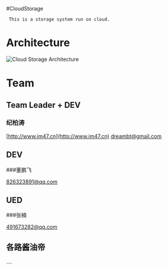 #CloudStorage

     This is a storage system run on cloud.

	 
# Architecture

![Cloud Storage Architecture](https://raw.github.com/dreambt/CloudStorage/master/doc/architecture.png)
	 

# Team

## Team Leader + DEV

### 纪柏涛

[http://www.im47.cn](http://www.im47.cn)
dreambt@gmail.com

## DEV

###董鹏飞

826323891@qq.com

## UED

###张楠

491673282@qq.com

## 各路酱油帝

....